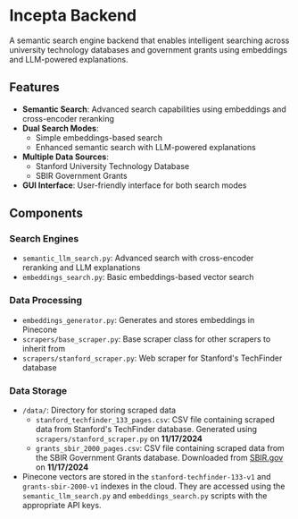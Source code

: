 # Incepta Backend

A semantic search engine backend that enables intelligent searching across university technology databases and government grants using embeddings and LLM-powered explanations.

## Features

- **Semantic Search**: Advanced search capabilities using embeddings and cross-encoder reranking
- **Dual Search Modes**: 
  - Simple embeddings-based search
  - Enhanced semantic search with LLM-powered explanations
- **Multiple Data Sources**:
  - Stanford University Technology Database
  - SBIR Government Grants
- **GUI Interface**: User-friendly interface for both search modes

## Components

### Search Engines
- `semantic_llm_search.py`: Advanced search with cross-encoder reranking and LLM explanations
- `embeddings_search.py`: Basic embeddings-based vector search

### Data Processing
- `embeddings_generator.py`: Generates and stores embeddings in Pinecone
- `scrapers/base_scraper.py`: Base scraper class for other scrapers to inherit from
- `scrapers/stanford_scraper.py`: Web scraper for Stanford's TechFinder database

### Data Storage
- `/data/`: Directory for storing scraped data
    - `stanford_techfinder_133_pages.csv`: CSV file containing scraped data from Stanford's TechFinder database. Generated using `scrapers/stanford_scraper.py` on __11/17/2024__
    - `grants_sbir_2000_pages.csv`: CSV file containing scraped data from the SBIR Government Grants database. Downloaded from [SBIR.gov](https://www.sbir.gov/topics) on __11/17/2024__
- Pinecone vectors are stored in the `stanford-techfinder-133-v1` and `grants-sbir-2000-v1` indexes in the cloud. They are accessed using the `semantic_llm_search.py` and `embeddings_search.py` scripts with the appropriate API keys.